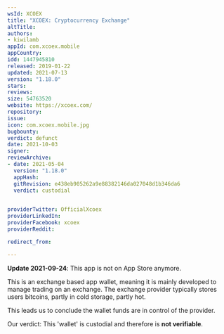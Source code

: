 ```yaml
---
wsId: XCOEX
title: "XCOEX: Cryptocurrency Exchange"
altTitle: 
authors:
- kiwilamb
appId: com.xcoex.mobile
appCountry: 
idd: 1447945810
released: 2019-01-22
updated: 2021-07-13
version: "1.18.0"
stars: 
reviews: 
size: 54763520
website: https://xcoex.com/
repository: 
issue: 
icon: com.xcoex.mobile.jpg
bugbounty: 
verdict: defunct
date: 2021-10-03
signer: 
reviewArchive:
- date: 2021-05-04
  version: "1.18.0"
  appHash: 
  gitRevision: e438eb905262a9e88382146da027048d1b346da6
  verdict: custodial
  

providerTwitter: OfficialXcoex
providerLinkedIn: 
providerFacebook: xcoex
providerReddit: 

redirect_from:

---
```


**Update 2021-09-24**: This app is not on App Store anymore.

This is an exchange based app wallet, meaning it is mainly developed to manage trading on an exchange.
The exchange provider typically stores users bitcoins, partly in cold storage, partly hot.

This leads us to conclude the wallet funds are in control of the provider.

Our verdict: This 'wallet' is custodial and therefore is **not verifiable**.
